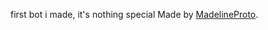 first bot i made, it's nothing special
Made by [MadelineProto](https://github.com/danog/MadelineProto/).